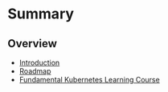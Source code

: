 # Summary

## Overview

* [Introduction](README.md)
* [Roadmap](docs/roadmap.md)
* [Fundamental Kubernetes Learning Course](fundamental-kubernetes-learning-course.md)


